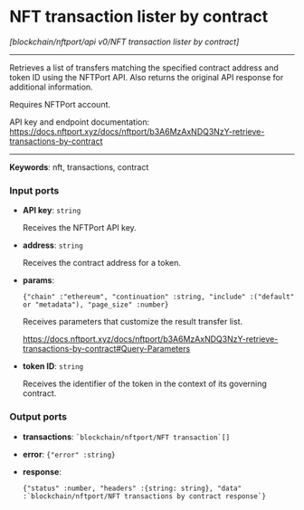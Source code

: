 # NFT transaction lister by contract

_[blockchain/nftport/api v0/NFT transaction lister by contract]_

---

Retrieves a list of transfers matching the specified contract address and token ID using the NFTPort API. Also returns the original API response for additional information.  
  
Requires NFTPort account.  
  
API key and endpoint documentation:  
https://docs.nftport.xyz/docs/nftport/b3A6MzAxNDQ3NzY-retrieve-transactions-by-contract  

---

__Keywords__: nft, transactions, contract

### Input ports

* __API key__: ` string `


    Receives the NFTPort API key.  


* __address__: ` string `


    Receives the contract address for a token.  


* __params__: 
    ```
    {"chain" :"ethereum", "continuation" :string, "include" :("default" or "metadata"), "page_size" :number}
    ```


    Receives parameters that customize the result transfer list.  
      
    https://docs.nftport.xyz/docs/nftport/b3A6MzAxNDQ3NzY-retrieve-transactions-by-contract#Query-Parameters  


* __token ID__: ` string `


    Receives the identifier of the token in the context of its governing contract.  

### Output ports

* __transactions__: `` `blockchain/nftport/NFT transaction`[] ``


* __error__: ` {"error" :string} `


* __response__: 
    ```
    {"status" :number, "headers" :{string: string}, "data" :`blockchain/nftport/NFT transactions by contract response`}
    ```

